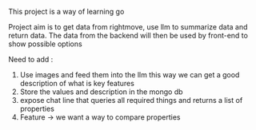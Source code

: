 This project is a way of learning go 

Project aim is to get data from rightmove, use llm to summarize data and return data.
The data from the backend will then be used by front-end to show possible options

Need to add : 
1. Use images and feed them into the llm this way we can get a good description of what is key features
2. Store the values and description in the mongo db
3. expose chat line that queries all required things and returns a list of properties
4. Feature -> we want a way to compare properties 